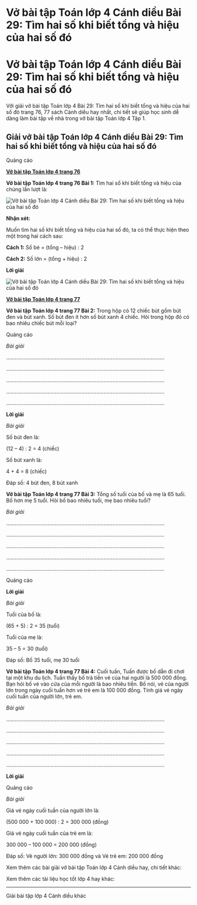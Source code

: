 # Vở bài tập Toán lớp 4 Cánh diều Bài 29: Tìm hai số khi biết tổng và hiệu của hai số đó

# Vở bài tập Toán lớp 4 Cánh diều Bài 29: Tìm hai số khi biết tổng và hiệu của hai số đó

Với giải vở bài tập Toán lớp 4 Bài 29: Tìm hai số khi biết tổng và hiệu của hai số đó trang 76, 77 sách Cánh diều hay nhất, chi tiết sẽ giúp học sinh dễ dàng làm bài tập về nhà trong vở bài tập Toán lớp 4 Tập 1.

## Giải vở bài tập Toán lớp 4 Cánh diều Bài 29: Tìm hai số khi biết tổng và hiệu của hai số đó

Quảng cáo

[**Vở bài tập Toán lớp 4 trang 76**](https://vietjack.com/vbt-toan-4-cd/vbt-toan-lop-4-trang-76-canh-dieu.jsp)

**Vở bài tập Toán lớp 4 trang 76 Bài 1:** Tìm hai số khi biết tổng và hiệu của chúng lần lượt là:

![Vở bài tập Toán lớp 4 Cánh diều Bài 29: Tìm hai số khi biết tổng và hiệu của hai số đó](https://vietjack.com/vbt-toan-4-cd/images/bai-29-tim-hai-so-khi-biet-tong-va-hieu-cua-hai-so-do.PNG)

**Nhận xét:**

Muốn tìm hai số khi biết tổng và hiệu của hai số đó, ta có thể thực hiện theo một trong hai cách sau:

**Cách 1:** Số bé = (tổng – hiệu) : 2

**Cách 2:** Số lớn = (tổng + hiệu) : 2

**Lời giải**

![Vở bài tập Toán lớp 4 Cánh diều Bài 29: Tìm hai số khi biết tổng và hiệu của hai số đó](https://vietjack.com/vbt-toan-4-cd/images/bai-29-tim-hai-so-khi-biet-tong-va-hieu-cua-hai-so-do-1.PNG)

[**Vở bài tập Toán lớp 4 trang 77**](https://vietjack.com/vbt-toan-4-cd/vbt-toan-lop-4-trang-77-canh-dieu.jsp)

**Vở bài tập Toán lớp 4 trang 77 Bài 2:** Trong hộp có 12 chiếc bút gồm bút đen và bút xanh. Số bút đen ít hơn số bút xanh 4 chiếc. Hỏi trong hộp đó có bao nhiêu chiếc bút mỗi loại?

Quảng cáo

_Bài giải_

……………………………………………………………………………………………..

……………………………………………………………………………………………..

……………………………………………………………………………………………..

……………………………………………………………………………………………..

……………………………………………………………………………………………..

**Lời giải**

_Bài giải_

Số bút đen là:

(12 – 4) : 2 = 4 (chiếc)

Số bút xanh là:

4 + 4 = 8 (chiếc)

Đáp số: 4 bút đen, 8 bút xanh

**Vở bài tập Toán lớp 4 trang 77 Bài 3:** Tổng số tuổi của bố và mẹ là 65 tuổi. Bố hơn mẹ 5 tuổi. Hỏi bố bao nhiêu tuổi, mẹ bao nhiêu tuổi?

_Bài giải_

……………………………………………………………………………………………..

……………………………………………………………………………………………..

……………………………………………………………………………………………..

……………………………………………………………………………………………..

……………………………………………………………………………………………..

Quảng cáo

**Lời giải**

_Bài giải_

Tuổi của bố là:

(65 + 5) : 2 = 35 (tuổi)

Tuổi của mẹ là:

35 – 5 = 30 (tuổi)

Đáp số: Bố 35 tuổi, mẹ 30 tuổi

**Vở bài tập Toán lớp 4 trang 77 Bài 4:** Cuối tuần, Tuấn được bố dẫn đi chơi tại một khu du lịch. Tuấn thấy bố trả tiền vé của hai người là 500 000 đồng. Bạn hỏi bố vé vào cửa của mỗi người là bao nhiêu tiền. Bố nói, vé của người lớn trong ngày cuối tuần hơn vé trẻ em là 100 000 đồng. Tính giá vé ngày cuối tuần của người lớn, trẻ em.

_Bài giải_

……………………………………………………………………………………………..

……………………………………………………………………………………………..

……………………………………………………………………………………………..

……………………………………………………………………………………………..

……………………………………………………………………………………………..

**Lời giải**

Quảng cáo

_Bài giải_

Giá vé ngày cuối tuần của người lớn là:

(500 000 + 100 000) : 2 = 300 000 (đồng)

Giá vé ngày cuối tuần của trẻ em là:

300 000 – 100 000 = 200 000 (đồng)

Đáp số: Vé người lớn: 300 000 đồng và Vé trẻ em: 200 000 đồng

Xem thêm các bài giải vở bài tập Toán lớp 4 Cánh diều hay, chi tiết khác:

Xem thêm các tài liệu học tốt lớp 4 hay khác:

* * *

Giải bài tập lớp 4 Cánh diều khác
